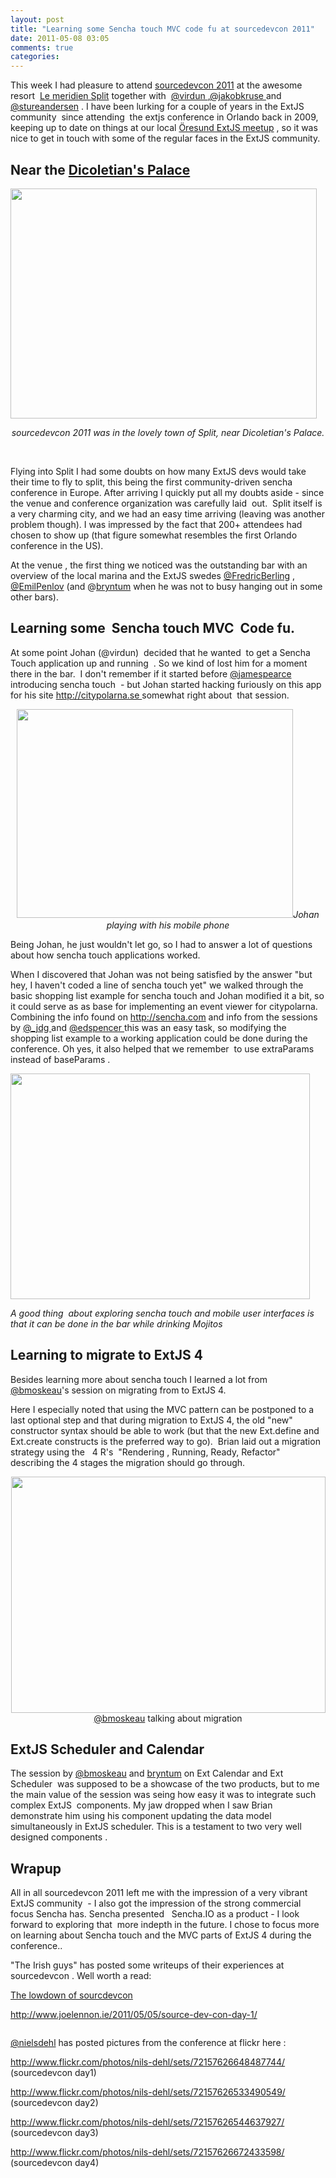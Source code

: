 ```yaml
---
layout: post
title: "Learning some Sencha touch MVC code fu at sourcedevcon 2011"
date: 2011-05-08 03:05
comments: true 
categories: 
---
```

This week I had pleasure to attend <a title="sourcedevcon 2011" href="http://www.sourcedevcon.eu/">sourcedevcon 2011</a> at the awesome resort  <a title="Le meridien split" href="http://www.starwoodhotels.com/lemeridien/property/overview/index.html?propertyID=1956">Le meridien Split</a> together with  <a title="Virdun" href="http://twitter.com/#!/Virdun">@virdun </a> ,<a title="JakobKruse" href="http://twitter.com/#!/search/jakobkruse">@jakobkruse </a>and <a title="@StureAndersen" href="http://twitter.com/#!/StureAndersen">@stureandersen</a> . I have been lurking for a couple of years in the ExtJS community  since attending  the extjs conference in Orlando back in 2009, keeping up to date on things at our local <a title="Öresund ExtJS meetup" href="http://www.meetup.com/The-Oresund-ExtJS-Meetup/">Öresund ExtJS meetup</a> , so it was nice to get in touch with some of the regular faces in the ExtJS community.
<h2>Near the <a title="Dicoletian's Palace" href="http://en.wikipedia.org/wiki/Diocletian%27s_Palace">Dicoletian's Palace</a></h2>
<a href="http://www.pedant.dk/wp-content/uploads/2011/05/IMAG0773.jpg"><img class="aligncenter size-full wp-image-875" title="Dicoletian's palace" src="http://www.pedant.dk/wp-content/uploads/2011/05/IMAG0773.jpg" alt="" width="490" height="368" /></a>
<p style="text-align: center;"><em>sourcedevcon 2011 was in the lovely town of Split, near Dicoletian's Palace.
</em></p>
<p style="text-align: center;">&nbsp;</p>
<p style="text-align: left;">Flying into Split I had some doubts on how many ExtJS devs would take their time to fly to split, this being the first community-driven sencha conference in Europe. After arriving I quickly put all my doubts aside - since the venue and conference organization was carefully laid  out.  Split itself is a very charming city, and we had an easy time arriving (leaving was another problem though). I was impressed by the fact that 200+ attendees had chosen to show up (that figure somewhat resembles the first Orlando conference in the US).</p>
At the venue , the first thing we noticed was the outstanding bar with an overview of the local marina and the ExtJS swedes <a title="FredricBerling" href="http://twitter.com/#!/FredricBerling">@FredricBerling</a> , <a title="EmilPennlov" href="http://twitter.com/#!/EmilPennlov">@EmilPenlov</a> (and @<a title="Mats Bryntse" href="http://twitter.com/#!/Bryntum">bryntum</a> when he was not to busy hanging out in some other bars).
<h2>Learning some  Sencha touch MVC  Code fu.</h2>
At some point Johan (@virdun)  decided that he wanted  to get a Sencha Touch application up and running  . So we kind of lost him for a moment there in the bar.  I don't remember if it started before <a href="http://twitter.com/#!/jamespearce">@jamespearce</a> introducing sencha touch  - but Johan started hacking furiously on this app for his site <a title="Citypolarna" href="http://citypolarna.se">http://citypolarna.se </a> somewhat right about  that session.
<p style="text-align: center;"><a href="http://www.pedant.dk/wp-content/uploads/2011/05/IMAG0747.jpg"><img class="aligncenter size-full wp-image-865" title="IMAG0747" src="http://www.pedant.dk/wp-content/uploads/2011/05/IMAG0747.jpg" alt="" width="442" height="334" /></a><em>Johan playing with his mobile phone </em></p>
Being Johan, he just wouldn't let go, so I had to answer a lot of questions  about how sencha touch applications worked.

When I discovered that Johan was not being satisfied by the answer "but hey, I haven't coded a line of sencha touch yet" we walked through the basic shopping list example for sencha touch and Johan modified it a bit, so it could serve as as base for implementing an event viewer for citypolarna. Combining the info found on <a title="sencha" href="http://sencha.com">http://sencha.com</a> and info from the sessions by <a title="_jdg" href="http://twitter.com/#!/_jdg">@_jdg </a>and <a title="@edspencer" href="http://twitter.com/#!/edspencer">@edspencer </a>this was an easy task, so modifying the shopping list example to a working application could be done during the conference. Oh yes, it also helped that we remember  to use extraParams instead of baseParams .

<a href="http://www.pedant.dk/wp-content/uploads/2011/05/IMAG0775.jpg"><img class="aligncenter size-full wp-image-869" title="Mobile Hacking at the pool" src="http://www.pedant.dk/wp-content/uploads/2011/05/IMAG0775.jpg" alt="" width="479" height="361" /></a>

<em>A good thing  about exploring sencha touch and mobile user interfaces is that it can be done in the bar while drinking Mojitos</em>
<h2>Learning to migrate to ExtJS 4</h2>
Besides learning more about sencha touch I learned a lot from <a title="@bmoeskau" href="http://twitter.com/#!/bmoeskau">@bmoskeau</a>'s session on migrating from to ExtJS 4.

Here I especially noted that using the MVC pattern can be postponed to a last optional step and that during migration to ExtJS 4, the old "new" constructor syntax should be able to work (but that the new Ext.define and Ext.create constructs is the preferred way to go).  Brian laid out a migration strategy using the   4 R's  "Rendering , Running, Ready, Refactor" describing the 4 stages the migration should go through.
<p style="text-align: center;"><a href="http://www.pedant.dk/wp-content/uploads/2011/05/IMAG0769.jpg"><img class="aligncenter size-full wp-image-872" title="Migrating to ExtJS4" src="http://www.pedant.dk/wp-content/uploads/2011/05/IMAG0769.jpg" alt="" width="503" height="378" /></a><a title="@bmoeskau" href="http://twitter.com/#!/bmoeskau">@bmoskeau</a> talking about migration</p>

<h2>ExtJS Scheduler and Calendar</h2>
The session by <a title="@bmoeskau" href="http://twitter.com/#!/bmoeskau">@bmoskeau</a> and <a title="Mats Bryntse" href="http://twitter.com/#!/Bryntum">bryntum</a> on Ext Calendar and Ext Scheduler  was supposed to be a showcase of the two products, but to me the main value of the session was seing how easy it was to integrate such complex ExtJS  components. My jaw dropped when I saw Brian demonstrate him using his component updating the data model simultaneously in ExtJS scheduler. This is a testament to two very well designed components .
<h2>Wrapup</h2>
All in all sourcedevcon 2011 left me with the impression of a very vibrant ExtJS community  - I also got the impression of the strong commercial focus Sencha has. Sencha presented   Sencha.IO as a product - I look forward to exploring that  more indepth in the future. I chose to focus more on learning about Sencha touch and the MVC parts of ExtJS 4 during the conference..

"The Irish guys" has posted some writeups of their experiences at sourcedevcon . Well worth a read:

<a title="The lowdown of sourcedevcon" href="http://www.darraghduffy.ie/?p=294">The lowdown of sourcdevcon</a>

<a title="sourcedevcon day1" href="http://www.joelennon.ie/2011/05/05/source-dev-con-day-1/">http://www.joelennon.ie/2011/05/05/source-dev-con-day-1/</a>

<img src="file:///home/jacob/Desktop/IMAG0747.jpg" alt="" />

<a title="@nilsdehl" href="http://twitter.com/#!/nilsdehl">@nielsdehl</a> has posted pictures from the conference at flickr here :

<a title="sourcedevcon day1" href="http://www.flickr.com/photos/nils-dehl/sets/72157626648487744/">http://www.flickr.com/photos/nils-dehl/sets/72157626648487744/</a> (sourcedevcon day1)

<a title="sourcedevcon day2" href="http://www.flickr.com/photos/nils-dehl/sets/72157626533490549/">http://www.flickr.com/photos/nils-dehl/sets/72157626533490549/</a> (sourcedevcon day2)

<a title="sourcedevcon day3" href="http://www.flickr.com/photos/nils-dehl/sets/72157626544637927/">http://www.flickr.com/photos/nils-dehl/sets/72157626544637927/</a> (sourcedevcon day3)

<a title="sourcedevcon day4" href="http://www.flickr.com/photos/nils-dehl/sets/72157626672433598/">http://www.flickr.com/photos/nils-dehl/sets/72157626672433598/</a> (sourcedevcon day4)
<div id="_mcePaste" class="mcePaste" style="overflow: hidden; position: absolute; left: -10000px; top: 238px; width: 1px; height: 1px;">http://www.joelennon.ie/2011/05/05/source-dev-con-day-1/</div>